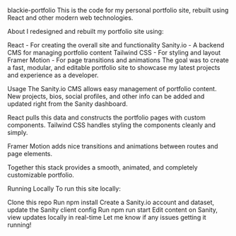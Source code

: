 blackie-portfolio
This is the code for my personal portfolio site, rebuilt using React and other modern web technologies.

About
I redesigned and rebuilt my portfolio site using:

React - For creating the overall site and functionality
Sanity.io - A backend CMS for managing portfolio content
Tailwind CSS - For styling and layout
Framer Motion - For page transitions and animations
The goal was to create a fast, modular, and editable portfolio site to showcase my latest projects and experience as a developer.

Usage
The Sanity.io CMS allows easy management of portfolio content. New projects, bios, social profiles, and other info can be added and updated right from the Sanity dashboard.

React pulls this data and constructs the portfolio pages with custom components. Tailwind CSS handles styling the components cleanly and simply.

Framer Motion adds nice transitions and animations between routes and page elements.

Together this stack provides a smooth, animated, and completely customizable portfolio.

Running Locally
To run this site locally:

Clone this repo
Run npm install
Create a Sanity.io account and dataset, update the Sanity client config
Run npm run start
Edit content on Sanity, view updates locally in real-time
Let me know if any issues getting it running!
